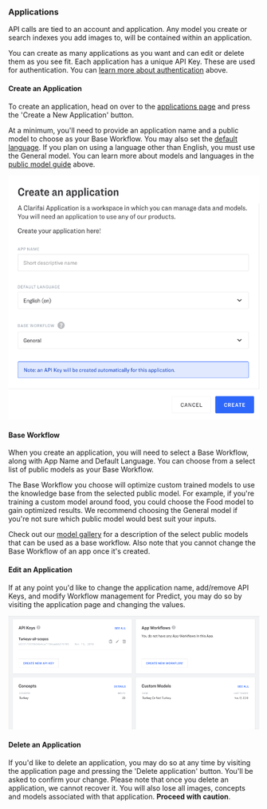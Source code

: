 ### Applications

API calls are tied to an account and application. Any model you create or search indexes you add images to,
will be contained within an application.

You can create as many applications as you want and can edit or delete them as you see fit. Each application
has a unique API Key. These are used for authentication. You can
<a href="{{url 'guide-authentication' }}">learn more about authentication</a> above.

#### Create an Application

To create an application, head on over to the <a href="/apps" target="_self">applications page</a>
and press the 'Create a New Application' button.

At a minimum, you'll need to provide an application name and a public model to choose as your Base Workflow. You
may also set the <a href="/developer/guide/languages#default-language">default language</a>. If you plan on using a language other than English, you must use
the General model. You can learn more about models and languages in the
<a href="/developer/guide/public-models#public-models">public model guide</a> above.

![image showing the edit app button on the Manage Application page](/images/create-new-app-new.png)

#### Base Workflow

When you create an application, you will need to select a Base Workflow, along with App Name and Default Language. You can choose from a select list of public models as your Base Workflow.

The Base Workflow you choose will optimize custom trained models to use the knowledge base from the selected public model. For example, if you're training a custom model around food, you could choose the Food model to gain optimized results. We recommend choosing the General model if you're not sure which public model would best suit your inputs.

Check out our <a href="/models" target="_self">model gallery</a> for a description of the select public models that can be used as a base workflow. Also note that you cannot change the Base Workflow of an app once it's created.

#### Edit an Application

If at any point you'd like to change the application name, add/remove API Keys, and modify Workflow management for Predict, you may do so by visiting the application page and changing the values.

![Image showing the edit application screen where you can change the name, add api keys, or delete the application](/images/edit-app-new.png)

#### Delete an Application

If you'd like to delete an application, you may do so at any time by visiting the application page and
pressing the 'Delete application' button. You'll be asked to confirm your change. Please note that once you
delete an application, we cannot recover it. You will also lose all images, concepts and models associated
with that application. **Proceed with caution**.
